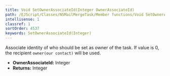 ```yaml
---
title: Void SetOwnerAssociateId(Integer OwnerAssociateId)
path: /EJScript/Classes/NSMailMergeTask/Member functions/Void SetOwnerAssociateId(Integer p_0)
intellisense: 1
classref: 1
sortOrder: 4537
keywords: SetOwnerAssociateId(Integer)
---
```



Associate identity of who should be set as owner of the task.  If value is 0, the recipient `owner(our contact)` will be used.



* **OwnerAssociateId:** Integer
* **Returns:** Integer


